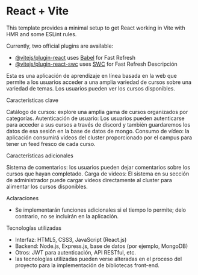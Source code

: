 # React + Vite

This template provides a minimal setup to get React working in Vite with HMR and some ESLint rules.

Currently, two official plugins are available:

- [@vitejs/plugin-react](https://github.com/vitejs/vite-plugin-react/blob/main/packages/plugin-react/README.md) uses [Babel](https://babeljs.io/) for Fast Refresh
- [@vitejs/plugin-react-swc](https://github.com/vitejs/vite-plugin-react-swc) uses [SWC](https://swc.rs/) for Fast Refresh
Descripción

Esta es una aplicación de aprendizaje en línea basada en la web que permite a los usuarios acceder a una amplia variedad de cursos sobre una variedad de temas. Los usuarios pueden ver los cursos disponibles.

Características clave

Catálogo de cursos: explore una amplia gama de cursos organizados por categorías.
Autenticación de usuario: Los usuarios pueden autenticarse para acceder a sus cursos a través de discord y también guardaremos los datos de esa sesión en la base de datos de mongo.
Consumo de vídeo: la aplicación consumirá vídeos del cluster proporcionado por el campus para tener un feed fresco de cada curso.

 Características adicionales

Sistema de comentarios: los usuarios pueden dejar comentarios sobre los cursos que hayan completado.
Carga de videos: El sistema en su sección de administrador puede cargar videos directamente al cluster para alimentar los cursos disponibles.

Aclaraciones

- Se implementarán funciones adicionales si el tiempo lo permite; de ​​lo contrario, no se incluirán en la aplicación.

Tecnologías utilizadas

- Interfaz: HTML5, CSS3, JavaScript (React.js)
- Backend: Node.js, Express.js, base de datos (por ejemplo, MongoDB)
- Otros: JWT para autenticación, API RESTful, etc.
- las tecnologías utilizadas pueden verse alteradas en el proceso del proyecto para la implementación de bibliotecas front-end.
